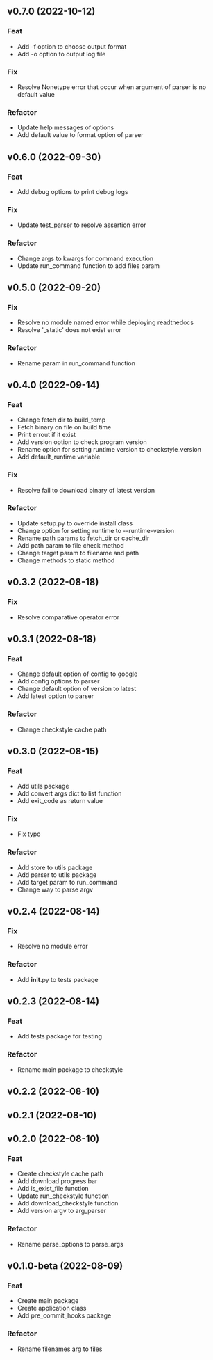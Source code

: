 ## v0.7.0 (2022-10-12)

### Feat

- Add -f option to choose output format
- Add -o option to output log file

### Fix

- Resolve Nonetype error that occur when argument of parser is no default value

### Refactor

- Update help messages of options
- Add default value to format option of parser

## v0.6.0 (2022-09-30)

### Feat

- Add debug options to print debug logs

### Fix

- Update test_parser to resolve assertion error

### Refactor

- Change args to kwargs for command execution
- Update run_command function to add files param

## v0.5.0 (2022-09-20)

### Fix

- Resolve no module named error while deploying readthedocs
- Resolve '_static' does not exist error

### Refactor

- Rename param in run_command function

## v0.4.0 (2022-09-14)

### Feat

- Change fetch dir to build_temp
- Fetch binary on file on build time
- Print errout if it exist
- Add version option to check program version
- Rename option for setting runtime version to checkstyle_version
- Add default_runtime variable

### Fix

- Resolve fail to download binary of latest version

### Refactor

- Update setup.py to override install class
- Change option for setting runtime to --runtime-version
- Rename path params to fetch_dir or cache_dir
- Add path param to file check method
- Change target param to filename and path
- Change methods to static method

## v0.3.2 (2022-08-18)

### Fix

- Resolve comparative operator error

## v0.3.1 (2022-08-18)

### Feat

- Change default option of config to google
- Add config options to parser
- Change default option of version to latest
- Add latest option to parser

### Refactor

- Change checkstyle cache path

## v0.3.0 (2022-08-15)

### Feat

- Add utils package
- Add convert args dict to list function
- Add exit_code as return value

### Fix

- Fix typo

### Refactor

- Add store to utils package
- Add parser to utils package
- Add target param to run_command
- Change way to parse argv

## v0.2.4 (2022-08-14)

### Fix

- Resolve no module error

### Refactor

- Add __init__.py to tests package

## v0.2.3 (2022-08-14)

### Feat

- Add tests package for testing

### Refactor

- Rename main package to checkstyle

## v0.2.2 (2022-08-10)

## v0.2.1 (2022-08-10)

## v0.2.0 (2022-08-10)

### Feat

- Create checkstyle cache path
- Add download progress bar
- Add is_exist_file function
- Update run_checkstyle function
- Add download_checkstyle function
- Add version argv to arg_parser

### Refactor

- Rename parse_options to parse_args

## v0.1.0-beta (2022-08-09)

### Feat

- Create main package
- Create application class
- Add pre_commit_hooks package

### Refactor

- Rename filenames arg to files
